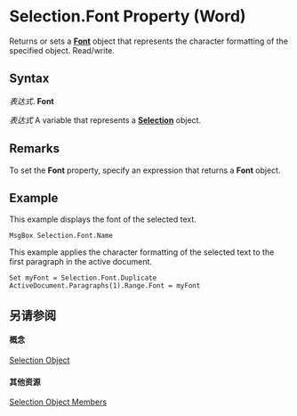 
# Selection.Font Property (Word)

Returns or sets a  **[Font](bc97f4df-fc81-d6c8-e99a-d50dc793b7ae.md)** object that represents the character formatting of the specified object. Read/write.


## Syntax

 _表达式_. **Font**

 _表达式_ A variable that represents a **[Selection](7b574a91-c33e-ecfd-6783-6b7528b2ed8f.md)** object.


## Remarks

To set the  **Font** property, specify an expression that returns a **Font** object.


## Example

This example displays the font of the selected text.


```
MsgBox Selection.Font.Name
```

This example applies the character formatting of the selected text to the first paragraph in the active document.




```
Set myFont = Selection.Font.Duplicate 
ActiveDocument.Paragraphs(1).Range.Font = myFont
```


## 另请参阅


#### 概念


[Selection Object](7b574a91-c33e-ecfd-6783-6b7528b2ed8f.md)
#### 其他资源


[Selection Object Members](http://msdn.microsoft.com/library/71e67a43-d40a-ad9a-8ef2-c5c487733e0d%28Office.15%29.aspx)